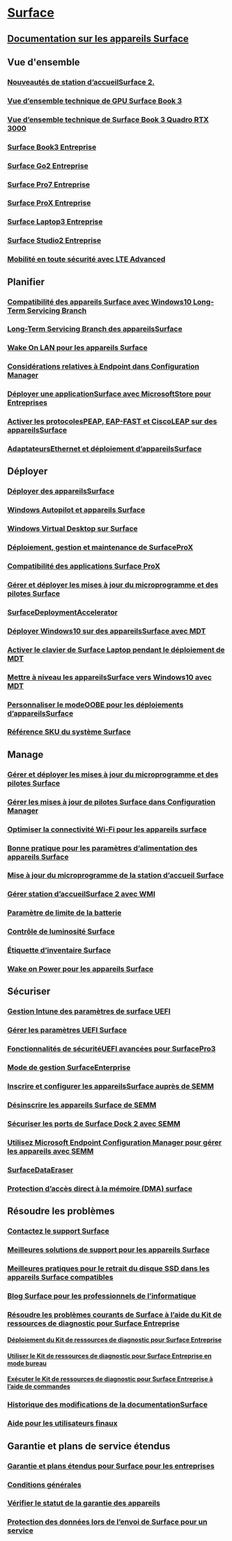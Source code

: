 # [Surface](index.yml)

## [Documentation sur les appareils Surface](get-started.yml)

## Vue d'ensemble

### [Nouveautés de station d’accueilSurface 2.](surface-dock-whats-new.md)
### [Vue d’ensemble technique de GPU Surface Book 3](surface-book-GPU-overview.md)
### [Vue d’ensemble technique de Surface Book 3 Quadro RTX 3000](surface-book-quadro.md)
### [Surface Book3 Entreprise](https://www.microsoft.com/surface/business/surface-book-3)
### [Surface Go2 Entreprise](https://www.microsoft.com/surface/business/surface-go-2)
### [Surface Pro7 Entreprise](https://www.microsoft.com/surface/business/surface-pro-7)
### [Surface ProX Entreprise](https://www.microsoft.com/surface/business/surface-pro-x)
### [Surface Laptop3 Entreprise](https://www.microsoft.com/surface/business/surface-laptop-3)
### [Surface Studio2 Entreprise](https://www.microsoft.com/surface/business/surface-studio-2)

### [Mobilité en toute sécurité avec LTE Advanced](https://www.microsoft.com/surface/business/lte-laptops-and-tablets)

## Planifier

### [Compatibilité des appareils Surface avec Windows10 Long-Term Servicing Branch](surface-device-compatibility-with-windows-10-ltsc.md)
### [Long-Term Servicing Branch des appareilsSurface](ltsb-for-surface.md)
### [Wake On LAN pour les appareils Surface](wake-on-lan-for-surface-devices.md)
### [Considérations relatives à Endpoint dans Configuration Manager](considerations-for-surface-and-system-center-configuration-manager.md)
### [Déployer une applicationSurface avec MicrosoftStore pour Entreprises](deploy-surface-app-with-windows-store-for-business.md)
### [Activer les protocolesPEAP, EAP-FAST et CiscoLEAP sur des appareilsSurface](enable-peap-eap-fast-and-cisco-leap-on-surface-devices.md)
### [AdaptateursEthernet et déploiement d’appareilsSurface](ethernet-adapters-and-surface-device-deployment.md)

## Déployer

### [Déployer des appareilsSurface](deploy.md)
### [Windows Autopilot et appareils Surface](windows-autopilot-and-surface-devices.md)
### [Windows Virtual Desktop sur Surface](windows-virtual-desktop-surface.md)
### [Déploiement, gestion et maintenance de SurfaceProX](surface-pro-arm-app-management.md)
### [Compatibilité des applications Surface ProX](surface-pro-arm-app-performance.md)
### [Gérer et déployer les mises à jour du microprogramme et des pilotes Surface](manage-surface-driver-and-firmware-updates.md)
### [SurfaceDeploymentAccelerator](microsoft-surface-deployment-accelerator.md)
### [Déployer Windows10 sur des appareilsSurface avec MDT](deploy-windows-10-to-surface-devices-with-mdt.md)
### [Activer le clavier de Surface Laptop pendant le déploiement de MDT](enable-surface-keyboard-for-windows-pe-deployment.md)
### [Mettre à niveau les appareilsSurface vers Windows10 avec MDT](upgrade-surface-devices-to-windows-10-with-mdt.md)
### [Personnaliser le modeOOBE pour les déploiements d’appareilsSurface](customize-the-oobe-for-surface-deployments.md)
### [Référence SKU du système Surface](surface-system-sku-reference.md)

## Manage

### [Gérer et déployer les mises à jour du microprogramme et des pilotes Surface](manage-surface-driver-and-firmware-updates.md)
### [Gérer les mises à jour de pilotes Surface dans Configuration Manager](manage-surface-driver-updates-configuration-manager.md)
### [Optimiser la connectivité Wi-Fi pour les appareils surface](surface-wireless-connect.md)
### [Bonne pratique pour les paramètres d’alimentation des appareils Surface](maintain-optimal-power-settings-on-Surface-devices.md)
### [Mise à jour du microprogramme de la station d’accueil Surface](surface-dock-firmware-update.md)
### [Gérer station d’accueilSurface 2 avec WMI](surface-dock2-wmi.md)
### [Paramètre de limite de la batterie](battery-limit.md)
### [Contrôle de luminosité Surface](microsoft-surface-brightness-control.md)
### [Étiquette d’inventaire Surface](assettag.md)
### [Wake on Power pour les appareils Surface](wake-on-power-for-surface.md)

## Sécuriser

### [Gestion Intune des paramètres de surface UEFI](surface-manage-dfci-guide.md)
### [Gérer les paramètres UEFI Surface](manage-surface-uefi-settings.md)
### [Fonctionnalités de sécuritéUEFI avancées pour SurfacePro3](advanced-uefi-security-features-for-surface-pro-3.md)
### [Mode de gestion SurfaceEnterprise](surface-enterprise-management-mode.md)
### [Inscrire et configurer les appareilsSurface auprès de SEMM](enroll-and-configure-surface-devices-with-semm.md)
### [Désinscrire les appareils Surface de SEMM](unenroll-surface-devices-from-semm.md)
### [Sécuriser les ports de Surface Dock 2 avec SEMM](secure-surface-dock-ports-semm.md)
### [Utilisez Microsoft Endpoint Configuration Manager pour gérer les appareils avec SEMM](use-system-center-configuration-manager-to-manage-devices-with-semm.md)
### [SurfaceDataEraser](microsoft-surface-data-eraser.md)
### [Protection d’accès direct à la mémoire (DMA) surface](dma-protect.md)

## Résoudre les problèmes
### [Contactez le support Surface](contact-surface-support.md)
### [Meilleures solutions de support pour les appareils Surface](support-solutions-surface.md)
### [Meilleures pratiques pour le retrait du disque SSD dans les appareils Surface compatibles](surface-ssd-removal-guide.md)
### [Blog Surface pour les professionnels de l’informatique](https://techcommunity.microsoft.com/t5/surface-it-pro-blog/bg-p/SurfaceITPro)
### [Résoudre les problèmes courants de Surface à l’aide du Kit de ressources de diagnostic pour Surface Entreprise](surface-diagnostic-toolkit-for-business-intro.md)
#### [Déploiement du Kit de ressources de diagnostic pour Surface Entreprise](surface-diagnostic-toolkit-business.md)
#### [Utiliser le Kit de ressources de diagnostic pour Surface Entreprise en mode bureau](surface-diagnostic-toolkit-desktop-mode.md)
#### [Exécuter le Kit de ressources de diagnostic pour Surface Entreprise à l’aide de commandes](surface-diagnostic-toolkit-command-line.md)
### [Historique des modifications de la documentationSurface](change-history-for-surface.md)
### [Aide pour les utilisateurs finaux](https://support.microsoft.com/products/surface-devices)

## Garantie et plans de service étendus
### [Garantie et plans étendus pour Surface pour les entreprises](https://www.microsoft.com/surface/business/warranty-service-offerings-and-support)
### [Conditions générales](https://support.microsoft.com/help/4493926/warranties-extended-service-plans-and-terms-conditions-for-your-device)
### [Vérifier le statut de la garantie des appareils](https://mybusinessservice.surface.com/)
### [Protection des données lors de l’envoi de Surface pour un service](https://support.microsoft.com/help/4023508/surface-faq-protecting-your-data-service)
